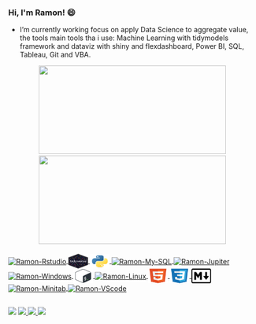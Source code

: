 ### Hi, I'm Ramon! :smile:

- I’m currently working focus on apply Data Science to aggregate value, the tools main tools tha i use: Machine Learning with tidymodels framework and dataviz with shiny and flexdashboard, Power BI, SQL, Tableau, Git and VBA.

<div align="center">
  <a href="https://github.com/RoldanRamon/">
  
  <img height="180em"  width="380" src="https://github-readme-stats.vercel.app/api?username=RoldanRamon&show_icons=true&theme=dark&include_all_commits=true&count_private=true"/>
  
  <img height="180em"  width="380" src="https://github-readme-stats.vercel.app/api/top-langs/?username=RoldanRamon&layout=compact&langs_count=7&theme=dark"/>
</div>
  
<div style="display: inline_block"><br>
  <img align="center" alt="Ramon-Rstudio" height="30" width="40" src="https://cdn.jsdelivr.net/gh/devicons/devicon/icons/rstudio/rstudio-original.svg">
  <img align="center" alt="Ramon-tidyverse" height="30" width="40" src="https://raw.githubusercontent.com/rstudio/hex-stickers/master/SVG/tidyverse.svg">
  <img align="center" alt="Ramon-Python" height="30" width="40" src="https://raw.githubusercontent.com/devicons/devicon/master/icons/python/python-original.svg">
  <img  align="center" alt="Ramon-My-SQL" height="30" width="40" src="https://cdn.jsdelivr.net/gh/devicons/devicon/icons/mysql/mysql-original-wordmark.svg">
  <img align="center" alt="Ramon-Jupiter" height="30" width="40" src="https://cdn.jsdelivr.net/gh/devicons/devicon/icons/jupyter/jupyter-original-wordmark.svg">
  <img align="center" alt="Ramon-Windows" height="30" width="40" src="https://cdn.jsdelivr.net/gh/devicons/devicon/icons/windows8/windows8-original.svg">
  <img align="center" alt="Ramon-Bash" height="30" width="40" src="https://raw.githubusercontent.com/devicons/devicon/master/icons/bash/bash-original.svg">
  <img align="center" alt="Ramon-Linux" height="30" width="40" src="https://cdn.jsdelivr.net/gh/devicons/devicon/icons/linux/linux-original.svg">
  <img align="center" alt="Ramon-HTML" height="30" width="40" src="https://raw.githubusercontent.com/devicons/devicon/master/icons/html5/html5-original.svg">
  <img align="center" alt="Ramon-CSS" height="30" width="40" src="https://raw.githubusercontent.com/devicons/devicon/master/icons/css3/css3-original.svg">
  <img align="center" alt="Ramon-Markdown" height="30" width="40" src="https://raw.githubusercontent.com/dcurtis/markdown-mark/master/svg/markdown-mark.svg">
  <img align="center" alt="Ramon-Minitab" height="30" width="40" src="https://cdn.jsdelivr.net/gh/devicons/devicon/icons/minitab/minitab-original.svg">
  <img align="center" alt="Ramon-VScode" height="30" width="40" src="https://cdn.jsdelivr.net/gh/devicons/devicon/icons/visualstudio/visualstudio-plain.svg">
</div>

  ##
 
<div> 
  <a href = "mailto:roldanramon83@gmail.com"><img src="https://img.shields.io/badge/-Gmail-%23333?style=for-the-badge&logo=gmail&logoColor=red" target="_blank"></a>
  <a href="https://www.linkedin.com/in/ramon-roldan-de-lara" target="_blank"><img src="https://img.shields.io/badge/-LinkedIn-%230077B5?style=for-the-badge&logo=linkedin&logoColor=white" target="_blank">
  </a> 
  <a href="https://api.whatsapp.com/send?1=pt_BR&phone=5541984588355" target="_blank"><img src="https://img.shields.io/badge/WhatsApp-25D366?style=for-the-badge&logo=whatsapp&logoColor=white" target="_blank">
  </a>
    <a href="https://t.me/Roldan_Ramon" target="_blank"><img src="https://img.shields.io/badge/Telegram-2CA5E0?style=for-the-badge&logo=telegram&logoColor=white" target="_blank">
  </a>  
 </div>
  
